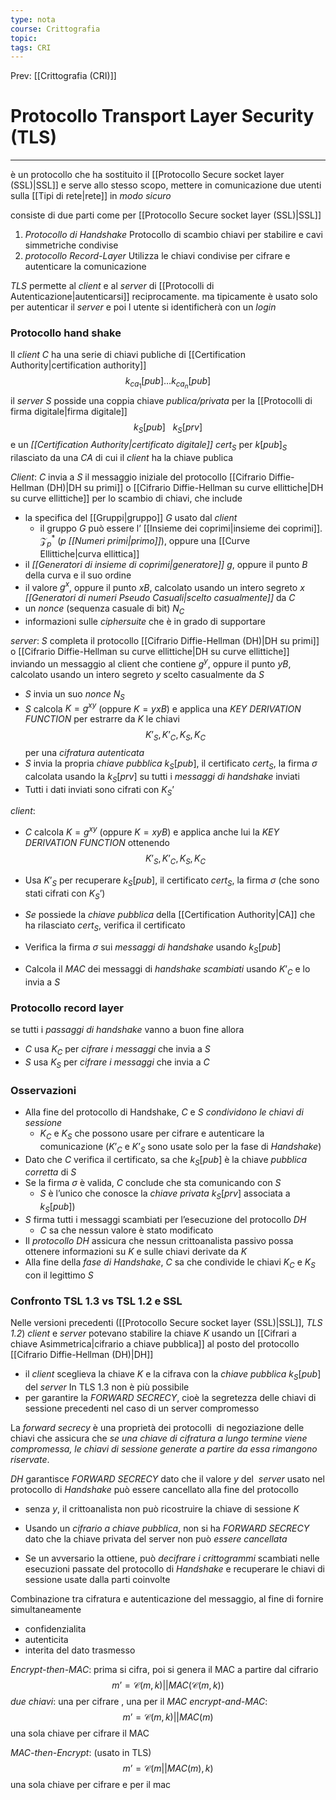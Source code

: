 ```yaml
---
type: nota
course: Crittografia
topic: 
tags: CRI
---
```


Prev: [[Crittografia (CRI)]]

# Protocollo Transport Layer Security (TLS)
---
è un protocollo che ha sostituito il [[Protocollo Secure socket layer (SSL)|SSL]] e serve allo stesso scopo, mettere in comunicazione due utenti sulla [[Tipi di rete|rete]] in _modo sicuro_

consiste di due parti come per  [[Protocollo Secure socket layer (SSL)|SSL]]
1. _Protocollo di Handshake_ 
	  Protocollo di scambio chiavi per stabilire e cavi simmetriche condivise
2. _protocollo Record-Layer_
	  Utilizza le chiavi condivise per cifrare e autenticare la comunicazione


_TLS_ permette al _client_ e al _server_ di [[Protocolli di Autenticazione|autenticarsi]] reciprocamente. ma tipicamente è usato solo per autenticar il _server_ e poi l utente si identificherà con un _login_

### Protocollo hand shake
Il _client_ $C$ ha una serie di chiavi publiche di [[Certification Authority|certification authority]] $$k_{ca_{1}}[pub]\dots k_{ca_{n}}[pub]$$
il _server_ $S$ posside una coppia chiave _publica/privata_ per la [[Protocolli di firma digitale|firma digitale]] $$k_{S}[pub]\ \ \ k_{S}[prv]$$
e un _[[Certification Authority|certificato digitale]]_ $cert_{S}$ per $k[pub]_{S}$  rilasciato da una _CA_ di cui il _client_ ha la chiave publica


_Client_:
$C$ invia a $S$ il messaggio iniziale del protocollo [[Cifrario Diffie-Hellman (DH)|DH su primi]] o [[Cifrario Diffie-Hellman su curve ellittiche|DH su curve ellittiche]]  per lo scambio di chiavi, che include
-  la specifica del [[Gruppi|gruppo]] $G$ usato dal _client_
	- il gruppo $G$ può essere l’ [[Insieme dei coprimi|insieme dei coprimi]]. $\mathcal{Z}^{*}_{p}$ ($p$ _[[Numeri primi|primo]]_), oppure una [[Curve Ellittiche|curva ellittica]] 
- il _[[Generatori di insieme di coprimi|generatore]]_ $g$, oppure il punto $B$ della curva e il suo ordine
- il valore $g^{x}$, oppure il punto $xB$, calcolato usando un intero segreto $x$ _[[Generatori di numeri Pseudo Casuali|scelto casualmente]]_ da $C$
-  un _nonce_ (sequenza casuale di bit) $N_C$
- informazioni sulle _ciphersuite_ che è in grado di supportare

_server_:
$S$ completa il protocollo [[Cifrario Diffie-Hellman (DH)|DH su primi]] o [[Cifrario Diffie-Hellman su curve ellittiche|DH su curve ellittiche]] inviando un messaggio al client che contiene $g^{y}$, oppure il punto $yB$, calcolato usando un intero segreto $y$ scelto casualmente da $S$
-  $S$ invia un suo _nonce_ $N_S$
-  $S$ calcola $K = g^{xy}$ (oppure $K = yxB$) e applica una _KEY DERIVATION FUNCTION_ per estrarre da $K$ le chiavi
$$K’_{S}, K’_{C}, K_{S}, K_{C}$$
per una _cifratura autenticata_
- $S$ invia la propria _chiave pubblica_ $k_{S}[pub]$, il certificato $cert_{S}$, la firma $\sigma$ calcolata usando la $k_{S}[prv]$ su tutti i _messaggi di handshake_ inviati
 - Tutti i dati inviati sono cifrati con $K_{S}’$

_client_:
- $C$ calcola $K = g^{xy}$ (oppure $K = x y B$) e applica anche lui la _KEY DERIVATION FUNCTION_ ottenendo $$K’_{S}, K’_{C}, K_{S}, K_{C}$$
- Usa $K’_{S}$ per recuperare $k_{S}[pub]$, il certificato $cert_S$, la firma $\sigma$ (che sono stati cifrati con $K_{S}’$) 

-  _Se_ possiede la _chiave pubblica_ della [[Certification Authority|CA]] che ha rilasciato $cert_{S}$, verifica il certificato

- Verifica la firma $\sigma$ sui _messaggi di handshake_ usando $k_{S}[pub]$
- Calcola il _MAC_ dei messaggi di _handshake scambiati_ usando $K’_{C}$ e lo invia a $S$


### Protocollo record layer
se tutti i _passaggi di handshake_ vanno a buon fine allora 
- $C$ usa $K_{C}$ per _cifrare i messaggi_ che invia a $S$
- $S$ usa $K_{S}$  per _cifrare i messaggi_ che invia a $C$


### Osservazioni
- Alla fine del protocollo di Handshake, $C$ e $S$ _condividono le chiavi di sessione_
	-  $K_C$ e $K_S$ che possono usare per cifrare e autenticare la comunicazione ($K’_C$ e $K’_S$ sono usate solo per la fase di _Handshake_)
-  Dato che $C$ verifica il certificato, sa che $k_{S}[pub]$ è la chiave _pubblica corretta_ di $S$
 - Se la firma $\sigma$ è valida, $C$ conclude che sta comunicando con $S$ 
	- $S$ è l’unico che conosce la _chiave privata_ $k_{S}[prv]$ associata a $k_{S}[pub]$) 
- $S$ firma tutti i messaggi scambiati per l’esecuzione del protocollo _DH_
	- $C$ sa che nessun valore è stato modificato 
-  Il _protocollo DH_ assicura che nessun crittoanalista passivo possa ottenere informazioni su $K$ e sulle chiavi derivate da $K$
-  Alla fine della _fase di Handshake_, $C$ sa che condivide le chiavi $K_{C}$ e $K_{S}$ con il legittimo $S$




### Confronto TSL 1.3 vs  TSL 1.2 e SSL 
Nelle versioni precedenti ([[Protocollo Secure socket layer (SSL)|SSL]], _TLS 1.2_) _client_ e _server_ potevano stabilire la chiave $K$ usando un [[Cifrari a chiave Asimmetrica|cifrario a chiave pubblica]] al posto del protocollo [[Cifrario Diffie-Hellman (DH)|DH]]
- il _client_ sceglieva la chiave $K$ e la cifrava con la _chiave pubblica_ $k_{S}[pub]$ del _server_
 In TLS 1.3 non è più possibile
- per garantire la _FORWARD SECRECY_, cioè la segretezza delle chiavi di sessione precedenti nel caso di un server compromesso

La _forward secrecy_ è una proprietà dei protocolli 
di negoziazione delle chiavi che assicura che _se una chiave di cifratura a lungo termine viene compromessa, le chiavi di sessione generate a partire da essa rimangono riservate_.


_DH_ garantisce _FORWARD SECRECY_ dato che il valore $y$ del 
_server_ usato nel protocollo di _Handshake_ può essere cancellato alla fine del protocollo 

- senza $y$, il crittoanalista non può ricostruire la chiave di sessione $K$

- Usando un _cifrario a chiave pubblica_, non si ha _FORWARD SECRECY_ dato che la chiave privata del server non può _essere cancellata_
- Se un avversario la ottiene, può _decifrare i crittogrammi_ scambiati nelle esecuzioni passate del protocollo di _Handshake_ e recuperare le chiavi di sessione usate dalla parti coinvolte



Combinazione tra cifratura e autenticazione del messaggio, al fine di fornire simultaneamente
- confidenzialita
- autenticita
-  interita del dato trasmesso


_Encrypt-then-MAC_:
	prima si cifra, poi si genera il MAC a partire dal cifrario
	$$m’=\mathcal{C}(m,k)|| MAC(\mathcal{C}(m,k))$$
		_due chiavi_: una per cifrare , una per il _MAC_
_encrypt-and-MAC_:
	$$m’=\mathcal{C}(m,k)||MAC(m)$$
	una sola chiave per cifrare il MAC

_MAC-then-Encrypt_: (usato in TLS)
	$$m’=\mathcal{C}(m||MAC(m),k)$$
	una sola chiave per cifrare e per il mac

